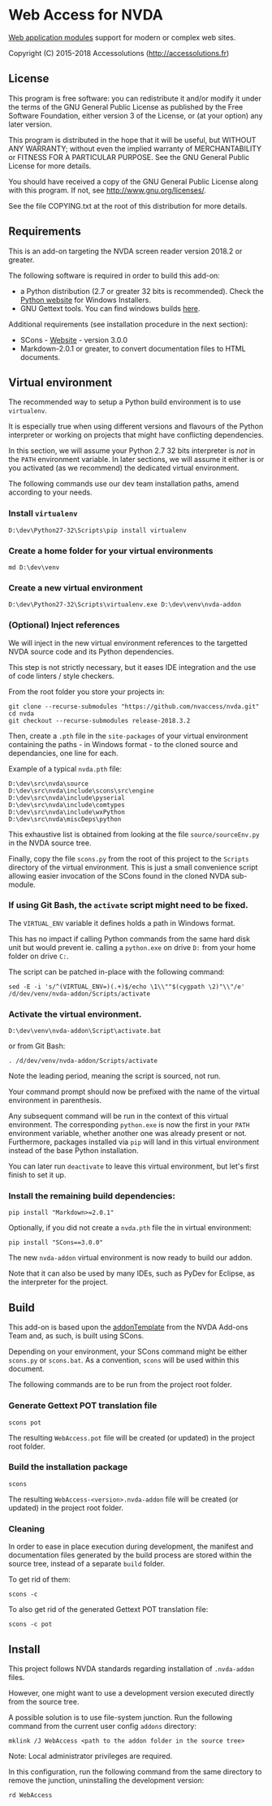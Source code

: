 # Web Access for NVDA

[Web application modules](http://webmodules.org/) support for modern or complex web sites.

Copyright (C) 2015-2018 Accessolutions (http://accessolutions.fr)

## License

This program is free software: you can redistribute it and/or modify
it under the terms of the GNU General Public License as published by
the Free Software Foundation, either version 3 of the License, or
(at your option) any later version.

This program is distributed in the hope that it will be useful,
but WITHOUT ANY WARRANTY; without even the implied warranty of
MERCHANTABILITY or FITNESS FOR A PARTICULAR PURPOSE.  See the
GNU General Public License for more details.

You should have received a copy of the GNU General Public License
along with this program.  If not, see <http://www.gnu.org/licenses/>.

See the file COPYING.txt at the root of this distribution for more details.


## Requirements

This is an add-on targeting the NVDA screen reader version 2018.2 or greater. 

The following software is required in order to build this add-on:

- a Python distribution (2.7 or greater 32 bits is recommended).
  Check the [Python website](http://www.python.org) for Windows Installers.
- GNU Gettext tools. You can find windows builds
  [here](http://gnuwin32.sourceforge.net/downlinks/gettext.php).

Additional requirements (see installation procedure in the next section):
 - SCons - [Website](http://www.scons.org/) - version 3.0.0
 - Markdown-2.0.1 or greater, to convert documentation files to HTML documents.


## Virtual environment

The recommended way to setup a Python build environment is to use `virtualenv`.

It is especially true when using different versions and flavours of the Python
interpreter or working on projects that might have conflicting dependencies. 

In this section, we will assume your Python 2.7 32 bits interpreter is *not*
in the `PATH` environment variable. In later sections, we will assume it
either is or you activated (as we recommend) the dedicated virtual environment.

The following commands use our dev team installation paths, amend according to
your needs.


### Install `virtualenv`
 	
```
D:\dev\Python27-32\Scripts\pip install virtualenv
```


### Create a home folder for your virtual environments

```
md D:\dev\venv
```


### Create a new virtual environment

```
D:\dev\Python27-32\Scripts\virtualenv.exe D:\dev\venv\nvda-addon
```

	
### (Optional) Inject references

We will inject in the new virtual environment references to the targetted
NVDA source code and its Python dependencies.

This step is not strictly necessary, but it eases IDE integration and the
use of code linters / style checkers.

From the root folder you store your projects in:

```
git clone --recurse-submodules "https://github.com/nvaccess/nvda.git"
cd nvda
git checkout --recurse-submodules release-2018.3.2
```

Then, create a `.pth` file in the `site-packages` of your virtual
environment containing the paths - in Windows format - to the cloned
source and dependancies, one line for each.

Example of a typical `nvda.pth` file:

```
D:\dev\src\nvda\source
D:\dev\src\nvda\include\scons\src\engine
D:\dev\src\nvda\include\pyserial
D:\dev\src\nvda\include\comtypes
D:\dev\src\nvda\include\wxPython
D:\dev\src\nvda\miscDeps\python
```

This exhaustive list is obtained from looking at the file
`source/sourceEnv.py` in the NVDA source tree.

Finally, copy the file `scons.py` from the root of this project to the
`Scripts` directory of the virtual environment.
This is just a small convenience script allowing easier invocation of the
SCons found in the cloned NVDA sub-module.


### If using Git Bash, the `activate` script might need to be fixed.

The `VIRTUAL_ENV` variable it defines holds a path in Windows format.

This has no impact if calling Python commands from the same hard disk unit
but would prevent ie. calling a `python.exe` on drive `D:` from your home
folder on drive `C:`.

The script can be patched in-place with the following command:

```
sed -E -i 's/^(VIRTUAL_ENV=)(.+)$/echo \1\\""$(cygpath \2)"\\"/e' /d/dev/venv/nvda-addon/Scripts/activate
```


### Activate the virtual environment.

```
D:\dev\venv\nvda-addon\Script\activate.bat
```

or from Git Bash:

```
. /d/dev/venv/nvda-addon/Scripts/activate
```
	
Note the leading period, meaning the script is sourced, not run.

Your command prompt should now be prefixed with the name of the virtual
environment in parenthesis.

Any subsequent command will be run in the context of this virtual
environment.
The corresponding `python.exe` is now the first in your `PATH` environment
variable, whether another one was already present or not.
Furthermore, packages installed via `pip` will land in this virtual
environment instead of the base Python installation.

You can later run `deactivate` to leave this virtual environment, but let's
first finish to set it up.

### Install the remaining build dependencies:

```
pip install "Markdown>=2.0.1"
```

Optionally, if you did not create a `nvda.pth` file the in virtual environment:

```
pip install "SCons==3.0.0"
```


The new `nvda-addon` virtual environment is now ready to build our addon.

Note that it can also be used by many IDEs, such as PyDev for Eclipse, as
the interpreter for the project. 


## Build

This add-on is based upon the
[addonTemplate](https://bitbucket.org/nvdaaddonteam/addontemplate)
from the NVDA Add-ons Team and, as such, is built using SCons.


Depending on your environment, your SCons command might be either `scons.py`
or `scons.bat`. As a convention, `scons` will be used within this document.


The following commands are to be run from the project root folder. 


### Generate Gettext POT translation file

```
scons pot
```


The resulting `WebAccess.pot` file will be created (or updated) in the project
root folder.


### Build the installation package

```
scons
```


The resulting `WebAccess-<version>.nvda-addon` file will be created (or
updated) in the project root folder.


### Cleaning

In order to ease in place execution during development, the manifest
and documentation files generated by the build process are stored within the
source tree, instead of a separate `build` folder.

To get rid of them:

```
scons -c
```



To also get rid of the generated Gettext POT translation file:

```
scons -c pot
```


## Install

This project follows NVDA standards regarding installation of `.nvda-addon`
files.


However, one might want to use a development version executed directly from
the source tree.

A possible solution is to use file-system junction. Run the following command
from the current user config `addons` directory:

```
mklink /J WebAccess <path to the addon folder in the source tree>
```

Note: Local administrator privileges are required.


In this configuration, run the following command from the same
directory to remove the junction, uninstalling the development version:

```
rd WebAccess
```
